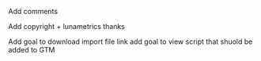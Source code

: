 Add comments

Add copyright + lunametrics thanks

Add goal to download import file link
add goal to view script that shuold be added to GTM
